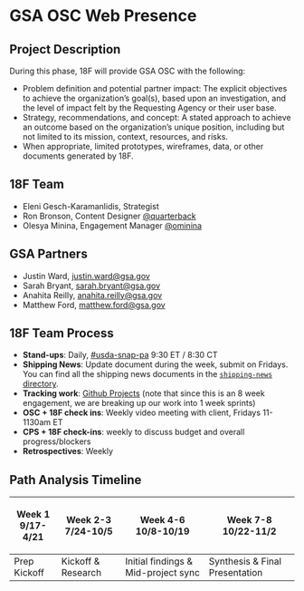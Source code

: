 # GSA OSC Web Presence

## Project Description


During this phase, 18F will provide GSA OSC with the following:

- Problem definition and potential partner impact: The explicit objectives to achieve the organization’s goal(s), based upon an investigation, and the level of impact felt by the Requesting Agency or their user base.
- Strategy, recommendations, and concept: A stated approach to achieve an outcome based on the organization’s unique position, including but not limited to its mission, context, resources, and risks.
- When appropriate, limited prototypes, wireframes, data, or other documents generated by 18F.


## 18F Team

- Eleni Gesch-Karamanlidis, Strategist
- Ron Bronson, Content Designer [@quarterback](https://github.com/quarterback)
- Olesya Minina, Engagement Manager [@ominina](https://github.com/ominina)

## GSA Partners
- Justin Ward, justin.ward@gsa.gov
- Sarah Bryant, sarah.bryant@gsa.gov
- Anahita Reilly, anahita.reilly@gsa.gov
- Matthew Ford, matthew.ford@gsa.gov

## 18F Team Process

- **Stand-ups**: Daily, [#usda-snap-pa][slack-channel] 9:30 ET / 8:30 CT
- **Shipping News**: Update document during the week, submit on Fridays. You can
  find all the shipping news documents in the [`shipping-news`
  directory](./shipping-news).
- **Tracking work**: [Github Projects](https://github.com/18F/osc-website-pa/projects) (note that since this is an 8 week engagement, we are breaking up our work into 1 week sprints)
- **OSC + 18F check ins**: Weekly video meeting with client, Fridays 11-1130am ET
- **CPS + 18F check-ins**: weekly to discuss budget and overall progress/blockers
- **Retrospectives**: Weekly

<!-- Read more about the Team Process in the [TeamProcess.md](TeamProcess.md) documentation. -->

## Path Analysis Timeline
| <p align=center> Week 1 <br> 9/17-4/21 </p> | <p align=center> Week 2-3 <br> 7/24-10/5 </p> | <p align=center> Week 4-6 <br> 10/8-10/19 </p> | <p align=center> Week 7-8 <br> 10/22-11/2 </p> |
| ------ | -------- | -------- | -------- |
| Prep Kickoff | Kickoff & Research | Initial findings & Mid-project sync | Synthesis & Final Presentation | 

[slack-channel]: https://gsa-tts.slack.com/messages/CCMV970G1
